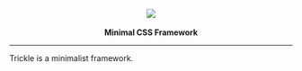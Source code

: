 <p align="center">
  <img src="https://raw.githubusercontent.com/ryan-bush/trickle/master/img/trickle-36.png"><br><br>
  <b>Minimal CSS Framework</b>
</p>

<hr>

Trickle is a minimalist framework.
